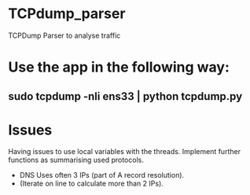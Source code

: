 # TCPdump_parser
TCPDump Parser to analyse traffic

# Use the app in the following way:
## sudo tcpdump -nli ens33 | python tcpdump.py

# Issues
Having issues to use local variables with the threads.
Implement further functions as summarising used protocols.
- DNS Uses often 3 IPs (part of A record resolution).
- (Iterate on line to calculate more than 2 IPs).
